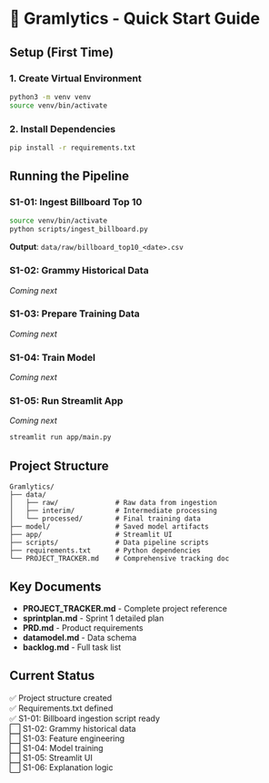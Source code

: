 # 🚀 Gramlytics - Quick Start Guide

## Setup (First Time)

### 1. Create Virtual Environment
```bash
python3 -m venv venv
source venv/bin/activate
```

### 2. Install Dependencies
```bash
pip install -r requirements.txt
```

## Running the Pipeline

### S1-01: Ingest Billboard Top 10
```bash
source venv/bin/activate
python scripts/ingest_billboard.py
```

**Output**: `data/raw/billboard_top10_<date>.csv`

### S1-02: Grammy Historical Data
*Coming next*

### S1-03: Prepare Training Data
*Coming next*

### S1-04: Train Model
*Coming next*

### S1-05: Run Streamlit App
*Coming next*
```bash
streamlit run app/main.py
```

## Project Structure

```
Gramlytics/
├── data/
│   ├── raw/              # Raw data from ingestion
│   ├── interim/          # Intermediate processing
│   └── processed/        # Final training data
├── model/                # Saved model artifacts
├── app/                  # Streamlit UI
├── scripts/              # Data pipeline scripts
├── requirements.txt      # Python dependencies
└── PROJECT_TRACKER.md    # Comprehensive tracking doc
```

## Key Documents

- **PROJECT_TRACKER.md** - Complete project reference
- **sprintplan.md** - Sprint 1 detailed plan
- **PRD.md** - Product requirements
- **datamodel.md** - Data schema
- **backlog.md** - Full task list

## Current Status

✅ Project structure created  
✅ Requirements.txt defined  
✅ S1-01: Billboard ingestion script ready  
⬜ S1-02: Grammy historical data  
⬜ S1-03: Feature engineering  
⬜ S1-04: Model training  
⬜ S1-05: Streamlit UI  
⬜ S1-06: Explanation logic  
